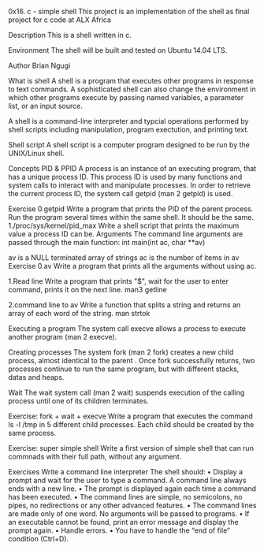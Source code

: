 0x16. c - simple shell
This project is an implementation of the shell as final project for c code at ALX Africa

Description
This is a shell written in c.

Environment
The shell will be built and tested on Ubuntu 14.04 LTS.

Author
Brian Ngugi

What is shell
A shell is a program that executes other programs in response to text commands. A sophisticated shell can also change the environment in which other programs execute by passing named variables, a parameter list, or an input source.

A shell is a command-line interpreter and typcial operations performed by shell scripts including manipulation, program exectution, and printing text.

Shell script
A shell script is a computer program designed to be run by the UNIX/Linux shell.

Concepts
PID & PPID
A process is an instance of an executing program, that has a unique process ID. This process ID is used by many functions and system calls to interact with and manipulate processes. In order to retrieve the current process ID, the system call getpid (man 2 getpid) is used.

Exercise
0.getpid
Write a program that prints the PID of the parent process. Run the program several times within the same shell. It should be the same.
1./proc/sys/kernel/pid_max
Write a shell script that prints the maximum value a process ID can be.
Arguments
The command line arguments are passed through the main function: int main(int ac, char **av)

av is a NULL terminated array of strings
ac is the number of items in av
Exercise
0.av
Write a program that prints all the arguments without using ac.

1.Read line
Write a program that prints "$", wait for the user to enter command, prints it on the next line. man3 getline

2.command line to av
Write a function that splits a string and returns an array of each word of the string. man strtok

Executing a program
The system call execve allows a process to execute another program (man 2 execve).

Creating processes
The system fork (man 2 fork) creates a new child process, almost identical to the parent . Once fork successfully returns, two processes continue to run the same program, but with different stacks, datas and heaps.

Wait
The wait system call (man 2 wait) suspends execution of the calling process until one of its children terminates.

Exercise: fork + wait + execve
Write a program that executes the command ls -l /tmp in 5 different child processes. Each child should be created by the same process.

Exercise: super simple shell
Write a first version of simple shell that can run commnads with their full path, without any argument.

Exercises
Write a command line interpreter The shell should: • Display a prompt and wait for the user to type a command. A command line always ends with a new line. • The prompt is displayed again each time a command has been executed. • The command lines are simple, no semicolons, no pipes, no redirections or any other advanced features. • The command lines are made only of one word. No arguments will be passed to programs. • If an executable cannot be found, print an error message and display the prompt again. • Handle errors. • You have to handle the “end of file” condition (Ctrl+D).

